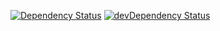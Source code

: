 [![Dependency Status](https://david-dm.org/dubilla/is-it-a-soup-day.png)](https://david-dm.org/dubilla/is-it-a-soup-day)
[![devDependency Status](https://david-dm.org/dubilla/is-it-a-soup-day/dev-status.png)](https://david-dm.org/dubilla/is-it-a-soup-day#info=devDependencies)
